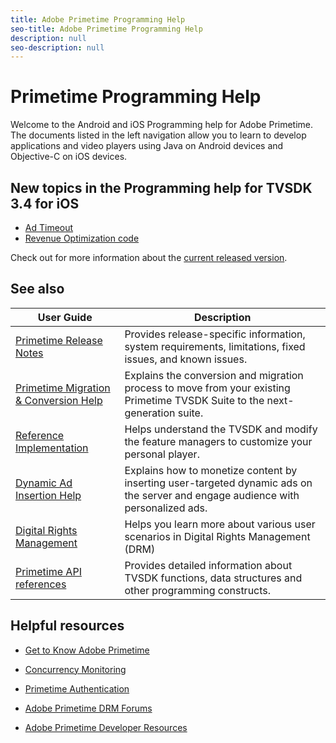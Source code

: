 ```yaml
---
title: Adobe Primetime Programming Help
seo-title: Adobe Primetime Programming Help
description: null
seo-description: null
---
```


# Primetime Programming Help

Welcome to the Android and iOS Programming help for Adobe Primetime. The documents listed in the left navigation allow you to learn to develop applications and video players using Java on Android devices and Objective-C on iOS devices.

## New topics in the Programming help for TVSDK 3.4 for iOS

* [Ad Timeout](tvsdk-3.4-for-ios/ios-3.4-advertising/ios-3.4-ad-timeout.md)
* [Revenue Optimization code](tvsdk-3.4-for-ios/ios-3.4-notification-codes/c-ios-notification-codes/ios-3.4-revenue-optimization.md)

Check out for more information about the [current released version](tvsdk-3.4-for-ios/ios-3.4-introduction/ios-3.4-overview/ios-3.4-overview.md).

## See also

| User Guide | Description |
|--- |--- |
| [Primetime Release Notes](/help/release-notes/home.md) | Provides release-specific information, system requirements, limitations, fixed issues, and known issues. |
| [Primetime Migration & Conversion Help](/help/migration-guides/home.md) | Explains the conversion and migration process to move from your existing Primetime TVSDK Suite to the next-generation suite.   |
| [Reference Implementation](/help/android-1.4-reference-implementation/home.md) | Helps understand the TVSDK and modify the feature managers to customize your personal player. |
| [Dynamic Ad Insertion Help](/help/dynamic-ad-insertion/home.md) | Explains how to monetize content by inserting user-targeted dynamic ads on the server and engage audience with personalized ads. |
| [Digital Rights Management](help/digital-rights-management/home.md) | Helps you learn more about various user scenarios in Digital Rights Management (DRM) |
| [Primetime API references](/help/api-references.md) | Provides detailed information about TVSDK functions, data structures and other programming constructs. |

## Helpful resources

* [Get to Know Adobe Primetime](https://www.adobe.com/in/marketing/primetime.html)

* [Concurrency Monitoring](https://tve.helpdocsonline.com/concurrency-monitoring-introduction)

* [Primetime Authentication](https://tve.helpdocsonline.com/home)

* [Adobe Primetime DRM Forums](https://forums.adobe.com/community/adobe_access)

* [Adobe Primetime Developer Resources](https://www.adobe.com/devnet/primetime.html)
